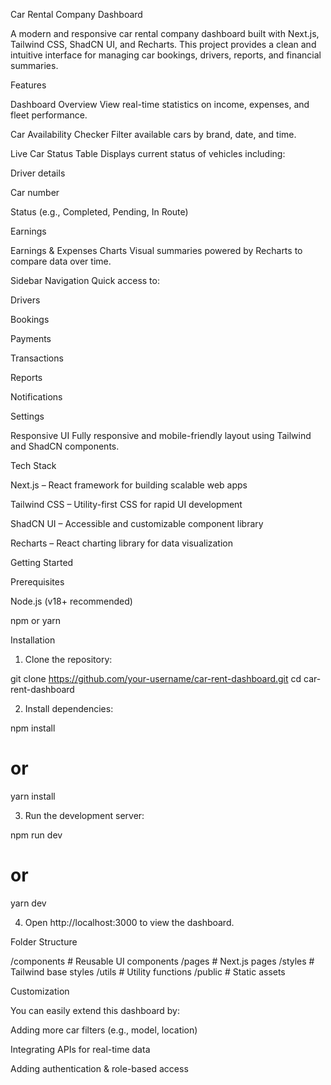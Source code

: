 Car Rental Company Dashboard

A modern and responsive car rental company dashboard built with Next.js, Tailwind CSS, ShadCN UI, and Recharts. This project provides a clean and intuitive interface for managing car bookings, drivers, reports, and financial summaries.

Features

Dashboard Overview
View real-time statistics on income, expenses, and fleet performance.

Car Availability Checker
Filter available cars by brand, date, and time.

Live Car Status Table
Displays current status of vehicles including:

Driver details

Car number

Status (e.g., Completed, Pending, In Route)

Earnings

Earnings & Expenses Charts
Visual summaries powered by Recharts to compare data over time.

Sidebar Navigation
Quick access to:

Drivers

Bookings

Payments

Transactions

Reports

Notifications

Settings


Responsive UI
Fully responsive and mobile-friendly layout using Tailwind and ShadCN components.


Tech Stack

Next.js – React framework for building scalable web apps

Tailwind CSS – Utility-first CSS for rapid UI development

ShadCN UI – Accessible and customizable component library

Recharts – React charting library for data visualization

Getting Started

Prerequisites

Node.js (v18+ recommended)

npm or yarn

Installation

1. Clone the repository:

git clone https://github.com/your-username/car-rent-dashboard.git
cd car-rent-dashboard

2. Install dependencies:

npm install
# or
yarn install

3. Run the development server:

npm run dev
# or
yarn dev

4. Open http://localhost:3000 to view the dashboard.

Folder Structure

/components      # Reusable UI components
/pages           # Next.js pages
/styles          # Tailwind base styles
/utils           # Utility functions
/public          # Static assets

Customization

You can easily extend this dashboard by:

Adding more car filters (e.g., model, location)

Integrating APIs for real-time data

Adding authentication & role-based access

